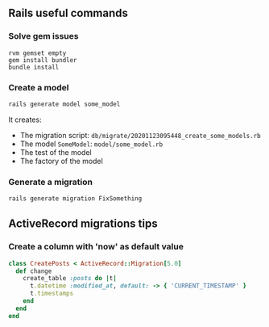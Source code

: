 ## Rails useful commands

### Solve gem issues

```
rvm gemset empty
gem install bundler
bundle install
```

### Create a model

```sh
rails generate model some_model
```

It creates: 
- The migration script: `db/migrate/20201123095448_create_some_models.rb`
- The model `SomeModel`: `model/some_model.rb`
- The test of the model
- The factory of the model

### Generate a migration

```sh
rails generate migration FixSomething
```

## ActiveRecord migrations tips

### Create a column with 'now' as default value

```ruby
class CreatePosts < ActiveRecord::Migration[5.0]
  def change
    create_table :posts do |t|
      t.datetime :modified_at, default: -> { 'CURRENT_TIMESTAMP' }
      t.timestamps
    end
  end 
end
```
